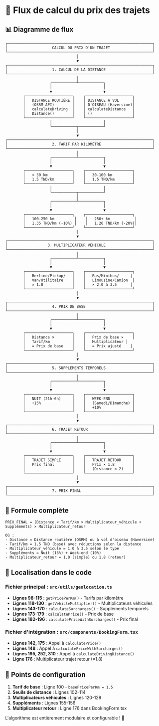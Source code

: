 # 🔄 Flux de calcul du prix des trajets

## 📊 **Diagramme de flux**

```
┌─────────────────────────────────────────────────────────────────┐
│                    CALCUL DU PRIX D'UN TRAJET                   │
└─────────────────────────────────────────────────────────────────┘
                                │
                                ▼
┌─────────────────────────────────────────────────────────────────┐
│                    1. CALCUL DE LA DISTANCE                     │
└─────────────────────────────────────────────────────────────────┘
                                │
                    ┌───────────┴───────────┐
                    │                       │
                    ▼                       ▼
        ┌─────────────────────┐    ┌─────────────────────┐
        │   DISTANCE ROUTIÈRE │    │ DISTANCE À VOL      │
        │   (OSRM API)        │    │ D'OISEAU (Haversine)│
        │   calculateDriving  │    │ calculateDistance   │
        │   Distance()        │    │ ()                  │
        └─────────────────────┘    └─────────────────────┘
                    │                       │
                    └───────────┬───────────┘
                                │
                                ▼
┌─────────────────────────────────────────────────────────────────┐
│                    2. TARIF PAR KILOMÈTRE                       │
└─────────────────────────────────────────────────────────────────┘
                                │
                    ┌───────────┴───────────┐
                    │                       │
                    ▼                       ▼
        ┌─────────────────────┐    ┌─────────────────────┐
        │   < 30 km           │    │   30-100 km         │
        │   1.5 TND/km        │    │   1.5 TND/km        │
        └─────────────────────┘    └─────────────────────┘
                    │                       │
                    └───────────┬───────────┘
                                │
                    ┌───────────┴───────────┐
                    │                       │
                    ▼                       ▼
        ┌─────────────────────┐    ┌─────────────────────┐
        │   100-250 km         │    │   250+ km           │
        │   1.35 TND/km (-10%) │    │   1.20 TND/km (-20%)│
        └─────────────────────┘    └─────────────────────┘
                                │
                                ▼
┌─────────────────────────────────────────────────────────────────┐
│                  3. MULTIPLICATEUR VÉHICULE                     │
└─────────────────────────────────────────────────────────────────┘
                                │
                    ┌───────────┴───────────┐
                    │                       │
                    ▼                       ▼
        ┌─────────────────────┐    ┌─────────────────────┐
        │   Berline/Pickup/   │    │   Bus/Minibus/     │
        │   Van/Utilitaire    │    │   Limousine/Camion  │
        │   × 1.0             │    │   × 2.0 à 3.5      │
        └─────────────────────┘    └─────────────────────┘
                                │
                                ▼
┌─────────────────────────────────────────────────────────────────┐
│                    4. PRIX DE BASE                              │
└─────────────────────────────────────────────────────────────────┘
                                │
                    ┌───────────┴───────────┐
                    │                       │
                    ▼                       ▼
        ┌─────────────────────┐    ┌─────────────────────┐
        │   Distance ×        │    │   Prix de base ×    │
        │   Tarif/km          │    │   Multiplicateur │
        │   = Prix de base    │    │   = Prix ajusté    │
        └─────────────────────┘    └─────────────────────┘
                                │
                                ▼
┌─────────────────────────────────────────────────────────────────┐
│                    5. SUPPLÉMENTS TEMPORELS                     │
└─────────────────────────────────────────────────────────────────┘
                                │
                    ┌───────────┴───────────┐
                    │                       │
                    ▼                       ▼
        ┌─────────────────────┐    ┌─────────────────────┐
        │   NUIT (21h-6h)     │    │   WEEK-END          │
        │   +15%              │    │   (Samedi/Dimanche) │
        │                     │    │   +10%              │
        └─────────────────────┘    └─────────────────────┘
                                │
                                ▼
┌─────────────────────────────────────────────────────────────────┐
│                    6. TRAJET RETOUR                             │
└─────────────────────────────────────────────────────────────────┘
                                │
                    ┌───────────┴───────────┐
                    │                       │
                    ▼                       ▼
        ┌─────────────────────┐    ┌─────────────────────┐
        │   TRAJET SIMPLE     │    │   TRAJET RETOUR     │
        │   Prix final        │    │   Prix × 1.8        │
        │                     │    │   (Distance × 2)    │
        └─────────────────────┘    └─────────────────────┘
                                │
                                ▼
┌─────────────────────────────────────────────────────────────────┐
│                    7. PRIX FINAL                                │
└─────────────────────────────────────────────────────────────────┘
```

## 🧮 **Formule complète**

```
PRIX FINAL = (Distance × Tarif/km × Multiplicateur_véhicule + Suppléments) × Multiplicateur_retour

Où :
- Distance = Distance routière (OSRM) ou à vol d'oiseau (Haversine)
- Tarif/km = 1.5 TND (base) avec réductions selon la distance
- Multiplicateur_véhicule = 1.0 à 3.5 selon le type
- Suppléments = Nuit (15%) + Week-end (10%)
- Multiplicateur_retour = 1.0 (simple) ou 1.8 (retour)
```

## 📍 **Localisation dans le code**

### **Fichier principal : `src/utils/geolocation.ts`**
- **Lignes 98-115** : `getPricePerKm()` - Tarifs par kilomètre
- **Lignes 118-130** : `getVehicleMultiplier()` - Multiplicateurs véhicules
- **Lignes 143-170** : `calculateSurcharges()` - Suppléments temporels
- **Lignes 173-179** : `calculatePrice()` - Prix de base
- **Lignes 182-196** : `calculatePriceWithSurcharges()` - Prix final

### **Fichier d'intégration : `src/components/BookingForm.tsx`**
- **Lignes 142, 175** : Appel à `calculatePrice()`
- **Lignes 148** : Appel à `calculatePriceWithSurcharges()`
- **Lignes 195, 252, 310** : Appel à `calculateDrivingDistance()`
- **Ligne 176** : Multiplicateur trajet retour (×1.8)

## 🎯 **Points de configuration**

1. **Tarif de base** : Ligne 100 - `basePricePerKm = 1.5`
2. **Seuils de distance** : Lignes 102-114
3. **Multiplicateurs véhicules** : Lignes 120-128
4. **Suppléments** : Lignes 155-156
5. **Multiplicateur retour** : Ligne 176 dans BookingForm.tsx

L'algorithme est entièrement modulaire et configurable ! 🚀
